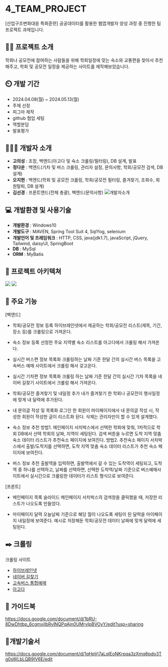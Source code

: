 # 4_TEAM_PROJECT
[산업구조변화대응 특화훈련] 공공데이터를 활용한 웹앱개발자 양성 과정 중 진행한 팀 프로젝트 과제입니다.

## 👨‍🏫 프로젝트 소개
학회나 공모전에 참여하는 사람들을 위해 학회일정에 맞는 숙소와 교통편을 찾아서 추천해주고, 학회 및 공모전 일정을 제공하는 사이트를 제작해보았습니다.

## ⏲️ 개발 기간
- 2024.04.08(월) ~ 2024.05.13(월)
- 주제 선정
- 피그마 제작
- github 협업 세팅
- 역할분담
- 발표평가

## 🧑‍🤝‍🧑 개발자 소개
- **고의성** : 조장, 백엔드(아고다 및 숙소 크롤링/필터링), DB 설계, 발표
- **정다운** : 백엔드(기차 및 버스 크롤링, 관리자 설정, 문의사항, 학회/공모전 검색, DB 설계)
- **오지현** : 백엔드(학회 및 공모전 크롤링, 학회/공모전 필터링, 즐겨찾기, 조회수, 회원탈퇴, DB 설계)
- **김선경** : 프론트엔드(전체 총괄), 벡엔드(문의사항)
![개발자소개](https://github.com/4-Teamproject1/4_Team_project/assets/140681352/8ffed082-d94a-48bd-b528-6c4fa8164753)

## 💻 개발환경 및 사용기술
- **개발환경** : Windows10
- **개발도구** : MAVEN, Spring Tool Suit 4, SqlYog, selenium
- **개발언어 및 프레임워크** : HTTP, CSS, java(jdk1.7), javaScript, jQuery, Tailwind, daisyUI, SpringBoot
- **DB** : MySql
- **ORM** : MyBatis

## 📝 프로젝트 아키텍쳐

![](https://velog.velcdn.com/images/jihyeon2434/post/429e7dcb-5e58-4ee3-8d79-8f56f5010f94/image.png)
![](https://velog.velcdn.com/images/jihyeon2434/post/159ea9db-8c0f-40c3-bab5-cef00f105f28/image.png)

## 📌 주요 기능
[벡앤드]
- 학회/공모전 정보 등록
하이브레인넷에서 제공하는 학회/공모전 리스트(제목, 기간, 장소 등)를 크롤링으로 가져온다.  

- 숙소 정보 등록
선정한 주요 지역별 숙소 리스트를 아고다에서 크롤링 해서 가져온다.

- 실시간 버스편 정보 목록화 
크롤링하는 날짜 기준 한달 간의 실시간 버스 목록을 고속버스 예매 사이트에서 크롤링 해서 갖고온다. 

- 실시간 기차편 정보 목록화
크롤링 하는 날짜 기준 한달 간의 실시간 기차 목록을 네이버 길찾기 사이트에서 크롤링 해서 가져온다.

- 학회/공모전 즐겨찾기 및 내일정 추가
내가 즐겨찾기 한 학회나 공모전이 행사일정에 맞게 내 달력에 추가된다. 

- 내 문의글 작성 및 목록화
로그인 한 회원이 마이페이지에서 내 문의글 작성 시, 작성한 회원이 작성한 글이 리스트화 된다. 
삭제는 관리자만이 할 수 있게 설계했다. 


- 숙소 정보 추천
방법1. 메인페이지 서치박스에서 선택한 학회에 맞춰, 1차적으로 학회 DB에서 선택 학회의 날짜, 지역이 세팅된다. 검색 버튼을 누르면 도착 지역 맞춤 숙소 데이터 리스트가 추천숙소 페이지에 보여진다. 
방법2. 추천숙소 페이지 서치박스에서 출발/도착지를 선택하면, 도착 지역 맞춤 숙소 데이터 리스트가 추천 숙소 페이지에 보여진다. 


- 버스 정보 추천
출발역을 입력하면, 출발역에서 갈 수 있는 도착역이 세팅되고, 도착역 중 하나를 선택하고, 날짜를 선택하면, 선택한 도착역/날짜 기준으로 버스예매사이트에서 실시간으로 크롤링한 데이터가 리스트 형식으로 보여준다. 

[프론트]
- 메인페이지 목록 슬라이드 
메인페이지 서치박스의 검색창을 클릭했을 때, 저장한 리스트가 나오도록 만들었다. 

- 마이페이지 달력
오늘날짜 기준으로 해당 월이 나오도록 세팅이 된 달력을 마이페이지 내일정에 보여준다. 
예시로 저장해둔 학회/공모전 데이터 날짜에 맞게 달력에 세팅된다. 



## ✒️ 크롤링
크롤링 사이트 
- [하이브레인넷](https://www.hibrain.net/?gad_source=1&gclid=CjwKCAjw9IayBhBJEiwAVuc3fhQsHRNTHgdATnqSQoFxhqCJed0N41lGFhDH4sJ7SF2MqHnpirnDOhoC-t0QAvD_BwE)
- [네이버 길찾기](https://map.naver.com/p/directions/-/-/-/car?c=15.00,0,0,0,dh)
- [고속버스 통합예매](https://www.kobus.co.kr/main.do)
- [아고다](https://www.kobus.co.kr/main.do)

## 📘 가이드북
https://docs.google.com/document/d/1bRU-8DwDhtbp_6cgmxjIbRylNQPqAjn0UMryIpBVOyY/edit?usp=sharing

## 📕개발기술서
https://docs.google.com/document/d/1qHpVj7aLqlEoNKrpqa3zXmq6pdo3Tg0sWLbLQB9IV6E/edit
